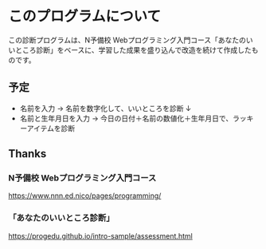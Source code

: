 # このプログラムについて
この診断プログラムは、N予備校 Webプログラミング入門コース「あなたのいいところ診断」をベースに、学習した成果を盛り込んで改造を続けて作成したものです。

## 予定
- 名前を入力 -> 名前を数字化して、いいところを診断
↓
- 名前と生年月日を入力 -> 今日の日付＋名前の数値化＋生年月日で、ラッキーアイテムを診断


## Thanks
### N予備校 Webプログラミング入門コース
https://www.nnn.ed.nico/pages/programming/

### 「あなたのいいところ診断」
https://progedu.github.io/intro-sample/assessment.html
